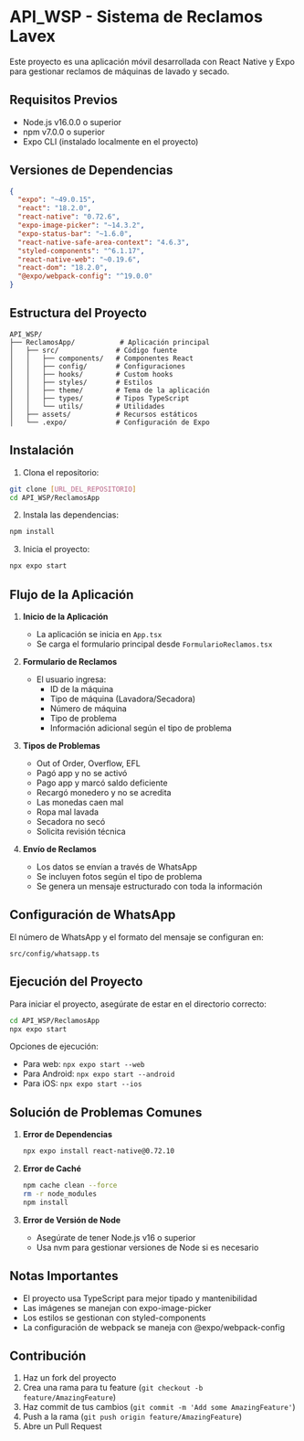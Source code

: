 # API_WSP - Sistema de Reclamos Lavex

Este proyecto es una aplicación móvil desarrollada con React Native y Expo para gestionar reclamos de máquinas de lavado y secado.

## Requisitos Previos

- Node.js v16.0.0 o superior
- npm v7.0.0 o superior
- Expo CLI (instalado localmente en el proyecto)

## Versiones de Dependencias

```json
{
  "expo": "~49.0.15",
  "react": "18.2.0",
  "react-native": "0.72.6",
  "expo-image-picker": "~14.3.2",
  "expo-status-bar": "~1.6.0",
  "react-native-safe-area-context": "4.6.3",
  "styled-components": "^6.1.17",
  "react-native-web": "~0.19.6",
  "react-dom": "18.2.0",
  "@expo/webpack-config": "^19.0.0"
}
```

## Estructura del Proyecto

```
API_WSP/
├── ReclamosApp/           # Aplicación principal
│   ├── src/              # Código fuente
│   │   ├── components/   # Componentes React
│   │   ├── config/       # Configuraciones
│   │   ├── hooks/        # Custom hooks
│   │   ├── styles/       # Estilos
│   │   ├── theme/        # Tema de la aplicación
│   │   ├── types/        # Tipos TypeScript
│   │   └── utils/        # Utilidades
│   ├── assets/           # Recursos estáticos
│   └── .expo/            # Configuración de Expo
```

## Instalación

1. Clona el repositorio:
```bash
git clone [URL_DEL_REPOSITORIO]
cd API_WSP/ReclamosApp
```

2. Instala las dependencias:
```bash
npm install
```

3. Inicia el proyecto:
```bash
npx expo start
```

## Flujo de la Aplicación

1. **Inicio de la Aplicación**
   - La aplicación se inicia en `App.tsx`
   - Se carga el formulario principal desde `FormularioReclamos.tsx`

2. **Formulario de Reclamos**
   - El usuario ingresa:
     - ID de la máquina
     - Tipo de máquina (Lavadora/Secadora)
     - Número de máquina
     - Tipo de problema
     - Información adicional según el tipo de problema

3. **Tipos de Problemas**
   - Out of Order, Overflow, EFL
   - Pagó app y no se activó
   - Pago app y marcó saldo deficiente
   - Recargó monedero y no se acredita
   - Las monedas caen mal
   - Ropa mal lavada
   - Secadora no secó
   - Solicita revisión técnica

4. **Envío de Reclamos**
   - Los datos se envían a través de WhatsApp
   - Se incluyen fotos según el tipo de problema
   - Se genera un mensaje estructurado con toda la información

## Configuración de WhatsApp

El número de WhatsApp y el formato del mensaje se configuran en:
```
src/config/whatsapp.ts
```

## Ejecución del Proyecto

Para iniciar el proyecto, asegúrate de estar en el directorio correcto:

```bash
cd API_WSP/ReclamosApp
npx expo start
```

Opciones de ejecución:
- Para web: `npx expo start --web`
- Para Android: `npx expo start --android`
- Para iOS: `npx expo start --ios`

## Solución de Problemas Comunes

1. **Error de Dependencias**
   ```bash
   npx expo install react-native@0.72.10
   ```

2. **Error de Caché**
   ```bash
   npm cache clean --force
   rm -r node_modules
   npm install
   ```

3. **Error de Versión de Node**
   - Asegúrate de tener Node.js v16 o superior
   - Usa nvm para gestionar versiones de Node si es necesario

## Notas Importantes

- El proyecto usa TypeScript para mejor tipado y mantenibilidad
- Las imágenes se manejan con expo-image-picker
- Los estilos se gestionan con styled-components
- La configuración de webpack se maneja con @expo/webpack-config

## Contribución

1. Haz un fork del proyecto
2. Crea una rama para tu feature (`git checkout -b feature/AmazingFeature`)
3. Haz commit de tus cambios (`git commit -m 'Add some AmazingFeature'`)
4. Push a la rama (`git push origin feature/AmazingFeature`)
5. Abre un Pull Request 